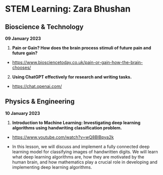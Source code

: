 # STEM Learning: Zara Bhushan

## Bioscience & Technology

**09 January 2023**

1. **Pain or Gain? How does the brain process stimuli of future pain and future gain?**

- https://www.biosciencetoday.co.uk/pain-or-gain-how-the-brain-chooses/

2. **Using ChatGPT effectively for research and writing tasks.**

- https://chat.openai.com/


## Physics & Engineering

**10 January 2023**

1. **Introduction to Machine Learning: Investigating deep learning algorithms using handwriting classification problem.**

- https://www.youtube.com/watch?v=wQ8BIBpya2k

- In this lesson, we will discuss and implement a fully connected deep learning model for classifying images of handwritten digits. We will learn what deep learning algorithms are, how they are motivated by the human brain, and how mathematics play a crucial role in developing and implementing deep learning algorithms.
